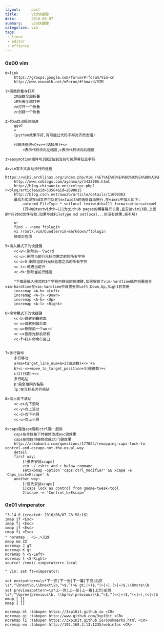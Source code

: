 ```yaml
---
layout:     post
title:      vim快捷键
date:       2016-08-07
summary:    vim快捷键
categories: vim
tags:
 - linux
 - editor
 - effiency
---
```


### 0x00 vim

    0>link
        https://groups.google.com/forum/#!forum/Vim-cn
        http://www.newsmth.net/nForum/#!board/VIM

    1>函数折叠与打开
        zM函数全部折叠
        zR折叠全部打开
        zo打开一个折叠
        zc创建一个折叠

    2>代码自动规范缩进
        ggvG
        =
        (python效果不好,有可能让代码不再对齐而出错)

        代码块缩进<C+v>+(选择块)+<>
            <表示代码块向左缩进,>表示代码块向右缩进

    3>easymotion插件可3键定位到当前可见屏幕任意字符

    4>vim写中文自动换行的处理
        https://wiki.archlinux.org/index.php/Vim_(%E7%AE%80%E4%BD%93%E4%B8%AD%E6%96%87)#.E8.87.AA.E5.8A.A8.E6.8D.A2.E8.A1.8C.E6.98.BE.E7.A4.BA
        http://www.cnblogs.com/ayanmw/p/3432005.html
        http://blog.chinaunix.net/xmlrpc.php?r=blog/article&uid=53564&id=2098815
        http://blog.csdn.net/auwzb/article/details/11609363
        最后为实现写md文件可以在textwidth的值处自动换行,在vimrc中加入如下:
            autocmd FileType * setlocal textwidth=111 formatoptions=tcqmM
            (其中的textwidth=111为github pages的博客每行长度,且安装vim13后,上面的*只对md文件有效,如果写成FileType md setlocal...则没有效果,惑不解)

        or
        find ~ -name ftplugin
        vi /root/.vim/bundle/vim-markdown/ftplugin
        修改对应项

    5>插入模式下的快捷键
    	<c-w>:删除前一个word
    	<c-u>:删除当前行光标位置之前的所有字符
    	<c-o>D:删除当前行光标位置之后的所有字符
    	<c-t>:缩进当前行
    	<c-d>:删除当前行缩进
    	
    	"下面是插入模式的3个字符内移动的快捷键,如果安装了vim-hardtime插件则要结合vim-hardtime在vim-hardtime中设置去除Left,Down,Up,Right的禁用
    	inoremap <A-h> <Left>
    	inoremap <A-j> <Down>
    	inoremap <A-k> <Up>
    	inoremap <A-l> <Right>

    6>命令模式下的快捷键
    	<c-b>跳转到最前面
    	<c-e>跳转到最后面
    	<c-w>删除前一个word
    	<c-u>删除光标前所有
    	<c-f>打开命令行窗口


	7>多行操作
		多行移动
		a)ma+target_line_num+G+3(缩进数)+<+'+a
		b)<c-v>+move_to_target_position+3(缩进数)+<
		c)2(行数)+<<
		多行粘贴
		p:完全相同的粘贴
		]p:在光标处对齐粘贴

	8>向上向下滚动
		<c-e>向下滚动
		<c-y>向上滚动
		<c-d>向下半屏
		<c-u>向上半屏
    	
	9>caps键当esc键和ctrl键一起用
		caps在单独按下时被修改成esc键效果
		caps在按住时被修改成ctrl键效果
		http://askubuntu.com/questions/177824/remapping-caps-lock-to-control-and-escape-not-the-usual-way
		detail:
		first way:
			[!要先安装xcape]
			vim ~/.zshrc and + below command
			setxkbmap -option 'caps:ctrl_modifier' && xcape -e 'Caps_Lock=Escape' &
		another way:
			[!要先安装xcape]
			1)caps lock as control from gnome-tweak-tool
			2)xcape -e 'Control_L=Escape'

### 0x01 vimperator

    "3.14.0 (created: 2016/06/07 23:58:16)
    imap jf <Esc>
    imap fj <Esc>
    cmap jf <Esc>
    cmap fj <Esc>
    " noremap ; <S-;>无效
    nmap mm ZZ
    noremap J gT
    noremap K gt
    noremap h <S-Left>
    noremap l <S-Right>
    source! /root/.vimperatorrc.local

    " vim: set ft=vimperator:

    set nextpattern=\s*下一页|下一张|下一篇|下页|后页\s*,^\bnext\b,\\bnext\\b,^>$,^(>& gt;|»)$,^(>|»),(>|»)$,\\bmore\\b
    set previouspattern=\s*上一页|上一张|上一篇|上页|前页\s*,^\bprev|previous\b, \\bprev|previous\\b,^<$,^(<<|«)$,^(<|«),(<|«)$
    nmap [ [[
    nmap ] ]]

    noremap bl :tabopen https://3xp10it.github.io <CR>
    noremap gi :tabopen http://www.github.com/3xp10it <CR>
    noremap li :tabopen https://3xp10it.github.io/bookmarks.html <CR>
    noremap wo :tabopen http://192.168.3.13:1235/webinfos <CR>

